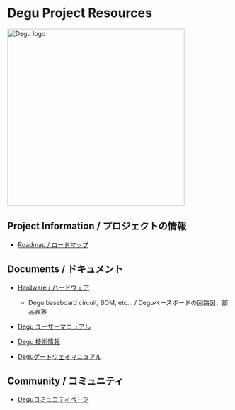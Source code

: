 # Degu Project Resources
<a href="https://open-degu.com"><img src="images/degu_logo.png" alt="Degu logo" width="400"></a>


## Project Information / プロジェクトの情報

- [Roadmap / ロードマップ](https://github.com/orgs/open-degu/projects/1)

## Documents / ドキュメント

- [Hardware / ハードウェア](https://github.com/open-degu/hardware)

    - Degu baseboard circuit, BOM, etc. . / Deguベースボードの回路図、部品表等

- [Degu ユーザーマニュアル](/user_manual)
- [Degu 技術情報](/technical_specifications)
- [Deguゲートウェイマニュアル](/degu_gw_manual)

## Community / コミュニティ

- [Deguコミュニティページ](https://github.com/open-degu/USER_COMMUNITY)
